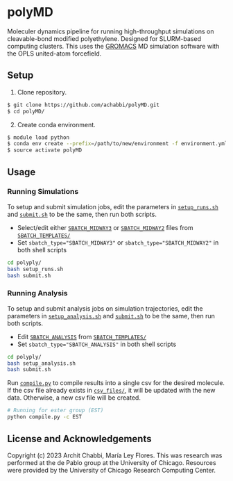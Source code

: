 # polyMD

Moleculer dynamics pipeline for running high-throughput simulations on cleavable-bond modified polyethylene. Designed for SLURM-based computing clusters. This uses the [GROMACS](https://www.gromacs.org/) MD simulation software with the OPLS united-atom forcefield.

## Setup

1. Clone repository.

```sh
$ git clone https://github.com/achabbi/polyMD.git
$ cd polyMD/
```

2. Create conda environment.

```sh
$ module load python
$ conda env create --prefix=/path/to/new/environment -f environment.yml
$ source activate polyMD
```

## Usage

### Running Simulations

To setup and submit simulation jobs, edit the parameters in [`setup_runs.sh`](polyply/setup_runs.sh) and [`submit.sh`](polyply/submit.sh) to be the same, then run both scripts.

- Select/edit either [`SBATCH_MIDWAY3`](SBATCH_TEMPLATES/SBATCH_MIDWAY3) or [`SBATCH_MIDWAY2`](SBATCH_TEMPLATES/SBATCH_MIDWAY2) files from [`SBATCH_TEMPLATES/`](SBATCH_TEMPLATES/)
- Set `sbatch_type="SBATCH_MIDWAY3"` or `sbatch_type="SBATCH_MIDWAY2"` in both shell scripts

```sh
cd polyply/
bash setup_runs.sh
bash submit.sh
```

### Running Analysis

To setup and submit analysis jobs on simulation trajectories, edit the parameters in [`setup_analysis.sh`](polyply/setup_analysis.sh) and [`submit.sh`](polyply/submit.sh) to be the same, then run both scripts.

- Edit [`SBATCH_ANALYSIS`](SBATCH_TEMPLATES/SBATCH_ANLAYSIS) from [`SBATCH_TEMPLATES/`](SBATCH_TEMPLATES/)
- Set `sbatch_type="SBATCH_ANALYSIS"` in both shell scripts

```sh
cd polyply/
bash setup_analysis.sh
bash submit.sh
```

Run [`compile.py`](compile.py) to compile results into a single csv for the desired molecule. If the csv file already exists in [`csv_files/`](csv_files/), it will be updated with the new data. Otherwise, a new csv file will be created.

```sh
# Running for ester group (EST)
python compile.py -c EST
```

## License and Acknowledgements

Copyright (c) 2023 Archit Chabbi, María Ley Flores. This was research was performed at the de Pablo group at the University of Chicago. Resources were provided by the University of Chicago Research Computing Center.
